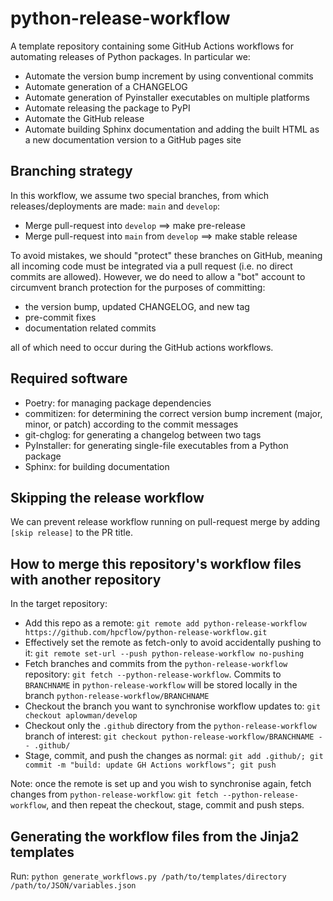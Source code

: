 # python-release-workflow

A template repository containing some GitHub Actions workflows for automating releases of Python packages. In particular we:

- Automate the version bump increment by using conventional commits
- Automate generation of a CHANGELOG
- Automate generation of Pyinstaller executables on multiple platforms
- Automate releasing the package to PyPI
- Automate the GitHub release
- Automate building Sphinx documentation and adding the built HTML as a new documentation version to a GitHub pages site

## Branching strategy

In this workflow, we assume two special branches, from which releases/deployments are made: `main` and `develop`:

- Merge pull-request into `develop` ==> make pre-release
- Merge pull-request into `main` from `develop` ==> make stable release

To avoid mistakes, we should "protect" these branches on GitHub, meaning all incoming code must be integrated via a pull request (i.e. no direct commits are allowed). However, we do need to allow a "bot" account to circumvent branch protection for the purposes of committing:
  - the version bump, updated CHANGELOG, and new tag
  - pre-commit fixes
  - documentation related commits

all of which need to occur during the GitHub actions workflows.

## Required software

- Poetry: for managing package dependencies
- commitizen: for determining the correct version bump increment (major, minor, or patch) according to the commit messages
- git-chglog: for generating a changelog between two tags
- PyInstaller: for generating single-file executables from a Python package
- Sphinx: for building documentation

## Skipping the release workflow

We can prevent release workflow running on pull-request merge by adding `[skip release]` to the PR title.


## How to merge this repository's workflow files with another repository

In the target repository:

- Add this repo as a remote: `git remote add python-release-workflow https://github.com/hpcflow/python-release-workflow.git`
- Effectively set the remote as fetch-only to avoid accidentally pushing to it: `git remote set-url --push python-release-workflow no-pushing`
- Fetch branches and commits from the `python-release-workflow` repository: `git fetch --python-release-workflow`. Commits to `BRANCHNAME` in `python-release-workflow` will be stored locally in the branch `python-release-workflow/BRANCHNAME`
- Checkout the branch you want to synchronise workflow updates to: `git checkout aplowman/develop`
- Checkout only the `.github` directory from the `python-release-workflow` branch of interest: `git checkout python-release-workflow/BRANCHNAME -- .github/`
- Stage, commit, and push the changes as normal: `git add .github/; git commit -m "build: update GH Actions workflows"; git push`

Note: once the remote is set up and you wish to synchronise again, fetch changes from `python-release-workflow`: `git fetch --python-release-workflow`, and then repeat the checkout, stage, commit and push steps.


## Generating the workflow files from the Jinja2 templates

Run: `python generate_workflows.py /path/to/templates/directory /path/to/JSON/variables.json`

